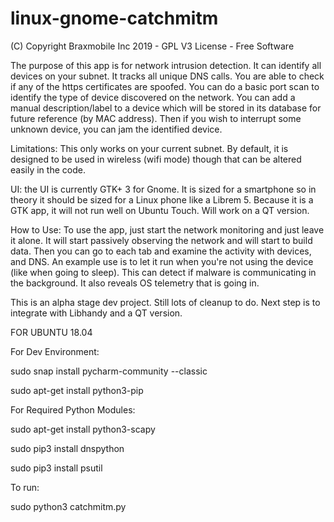 # linux-gnome-catchmitm
(C) Copyright Braxmobile Inc 2019 - GPL V3 License - Free Software

The purpose of this app is for network intrusion detection. It can identify all 
devices on your subnet. It tracks all unique DNS calls. You are able to check
if any of the https certificates are spoofed. You can do a basic port scan
to identify the type of device discovered on the network. You can add a 
manual description/label to a device which will be stored in its database
for future reference (by MAC address). Then if you wish to interrupt some
unknown device, you can jam the identified device.

Limitations: This only works on your current subnet. By default, it is
designed to be used in wireless (wifi mode) though that can be altered
easily in the code. 

UI: the UI is currently GTK+ 3 for Gnome. It is sized for a smartphone so
in theory it should be sized for a Linux phone like a Librem 5. Because it 
is a GTK app, it will not run well on Ubuntu Touch. Will work on a QT version.

How to Use: To use the app, just start the network monitoring and just leave 
it alone. It will start passively observing the network and will start to 
build data. Then you can go to each tab and examine the activity with devices, 
and DNS. An example use is to let it run when you're not using the device 
(like when going to sleep). This can detect if malware is communicating in
the background. It also reveals OS telemetry that is going in.

This is an alpha stage dev project. Still lots of cleanup to do. 
Next step is to integrate with Libhandy and 
a QT version.

FOR UBUNTU 18.04

For Dev Environment:

sudo snap install pycharm-community --classic

sudo apt-get install python3-pip

For Required Python Modules:

sudo apt-get install python3-scapy

sudo pip3 install dnspython

sudo pip3 install psutil


To run:

sudo python3 catchmitm.py
